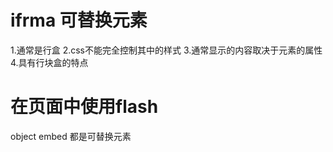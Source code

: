 # ifrma 可替换元素 
1.通常是行盒
2.css不能完全控制其中的样式
3.通常显示的内容取决于元素的属性
4.具有行块盒的特点

# 在页面中使用flash
object
embed
都是可替换元素